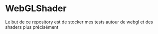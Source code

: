 # WebGLShader
Le but de ce repository est de stocker mes tests autour de webgl et des shaders plus précisément